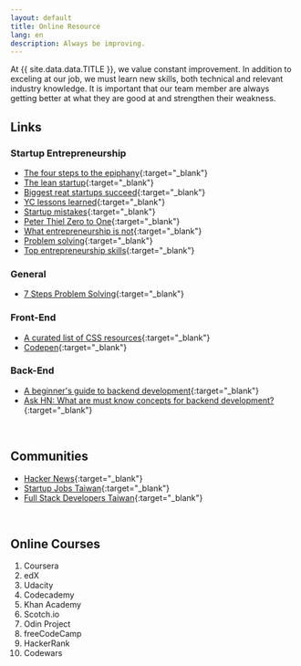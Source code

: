 ```yaml
---
layout: default
title: Online Resource
lang: en
description: Always be improving.
---
```




At {{ site.data.data.TITLE }}, we value constant improvement. In addition to exceling at our job, we must learn new skills, both technical and relevant industry knowledge. It is important that our team member are always getting better at what they are good at and strengthen their weakness.

## Links

### Startup Entrepreneurship
* [The four steps to the epiphany](https://medium.com/mbreads/the-four-steps-to-the-epiphany-7aee0c8e0f8e){:target="_blank"}
* [The lean startup](https://youtu.be/RSaIOCHbuYw){:target="_blank"}
* [Biggest reat startups succeed](https://youtu.be/bNpx7gpSqbY){:target="_blank"}
* [YC lessons learned](https://youtu.be/0MGNf1BIuxA){:target="_blank"}
* [Startup mistakes](https://youtu.be/eChOUVm9fTA){:target="_blank"}
* [Peter Thiel Zero to One](https://youtu.be/JqxzLUE6pP8){:target="_blank"}
* [What entrepreneurship is not](https://youtu.be/Xcsp0486olY){:target="_blank"}
* [Problem solving](https://youtu.be/68QW15sBdKQ){:target="_blank"}
* [Top entrepreneurship skills](https://youtu.be/86unGITRPLs){:target="_blank"}


### General
* [7 Steps Problem Solving](https://www.leadershipnow.com/leadingblog/2019/10/7_steps_to_bulletproof_problem.html){:target="_blank"}


### Front-End

* [A curated list of CSS resources](https://alligator.io/css/css-resources/){:target="_blank"}
* [Codepen](https://codepen.io/){:target="_blank"}


### Back-End

* [A beginner's guide to backend development](https://www.upwork.com/hiring/development/a-beginners-guide-to-back-end-development/){:target="_blank"}
* [Ask HN: What are must know concepts for backend development?](https://news.ycombinator.com/item?id=18961793){:target="_blank"}


<br>

## Communities

* [Hacker News](https://news.ycombinator.com/){:target="_blank"}
* [Startup Jobs Taiwan](https://021tw.github.io/021tw.github.io/){:target="_blank"}
* [Full Stack Developers Taiwan](https://stacktw.github.io/stacktw.github.io/){:target="_blank"}

<br>

## Online Courses

1. Coursera
2. edX
3. Udacity
4. Codecademy
5. Khan Academy
6. Scotch.io
7. Odin Project
8. freeCodeCamp
9. HackerRank
10. Codewars